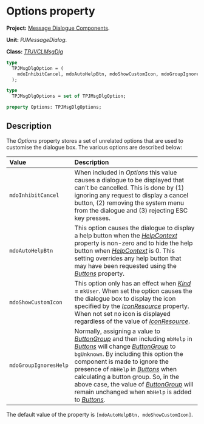 # Options property

**Project:** [Message Dialogue Components](../API.md).

**Unit:** _PJMessageDialog_.

**Class:** _[TPJVCLMsgDlg](./TPJVCLMsgDlg.md)_

```pascal
type
  TPJMsgDlgOption = (
    mdoInhibitCancel, mdoAutoHelpBtn, mdoShowCustomIcon, mdoGroupIgnoresHelp
  );

type
  TPJMsgDlgOptions = set of TPJMsgDlgOption;

property Options: TPJMsgDlgOptions;
```

## Description

The _Options_ property stores a set of unrelated options that are used to customise the dialogue box. The various options are described below:

| Value | Description |
|:------|:------------|
| `mdoInhibitCancel` | When included in _Options_ this value causes a dialogue to be displayed that can't be cancelled. This is done by (1) ignoring any request to display a cancel button, (2) removing the system menu from the dialogue and (3) rejecting ESC key presses. |
| `mdoAutoHelpBtn` | This option causes the dialogue to display a help button when the _[HelpContext](./TPJVCLMsgDlg-HelpContext.md)_ property is non-zero and to hide the help button when _[HelpContext](./TPJVCLMsgDlg-HelpContext.md)_ is 0. This setting overrides any help button that may have been requested using the _[Buttons](./TPJVCLMsgDlg-Buttons.md)_ property. |
| `mdoShowCustomIcon` | This option only has an effect when _[Kind](./TPJVCLMsgDlg-Kind.md)_ = `mkUser`. When set the option causes the the dialogue box to display the icon specified by the _[IconResource](./TPJVCLMsgDlg-IconResource.md)_ property. When not set no icon is displayed regardless of the value of _[IconResource](./TPJVCLMsgDlg-IconResource.md)_. |
| `mdoGroupIgnoresHelp` | Normally, assigning a value to _[ButtonGroup](./TPJVCLMsgDlg-ButtonGroup.md)_ and then including `mbHelp` in _[Buttons](./TPJVCLMsgDlg-Buttons.md)_ will change _[ButtonGroup](./TPJVCLMsgDlg-ButtonGroup.md)_ to `bgUnknown`. By including this option the component is made to ignore the presence of `mbHelp` in _[Buttons](./TPJVCLMsgDlg-Buttons.md)_ when calculating a button group. So, in the above case, the value of _[ButtonGroup](./TPJVCLMsgDlg-ButtonGroup.md)_ will remain unchanged when `mbHelp` is added to _[Buttons](./TPJVCLMsgDlg-Buttons.md)_. |

The default value of the property is `[mdoAutoHelpBtn, mdoShowCustomIcon]`.
